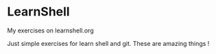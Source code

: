# LearnShell
My exercises on learnshell.org

Just simple exercises for learn shell and git.
These are amazing things !
